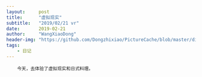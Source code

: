 ```yaml
---
layout:     post
title:      "虚拟现实"
subtitle:   "2019/02/21 vr"
date:       2019-02-21
author:     "WangXiaoDong"
header-img: "https://github.com/Dongzhixiao/PictureCache/blob/master/diaryPic/20190221.jpg?raw=true"
tags:
    - 日记
---
```



```
    今天，去体验了虚拟现实和日式料理。
```

